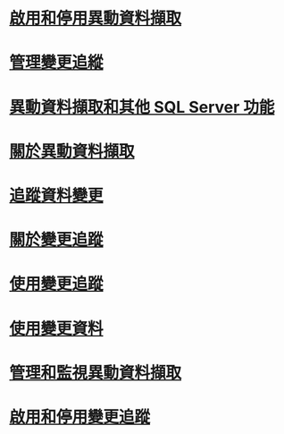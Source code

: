 # [啟用和停用異動資料擷取](enable-and-disable-change-data-capture-sql-server.md)
# [管理變更追縱](manage-change-tracking-sql-server.md)
# [異動資料擷取和其他 SQL Server 功能](change-data-capture-and-other-sql-server-features.md)
# [關於異動資料擷取](about-change-data-capture-sql-server.md)
# [追蹤資料變更](track-data-changes-sql-server.md)
# [關於變更追蹤](about-change-tracking-sql-server.md)
# [使用變更追蹤](work-with-change-tracking-sql-server.md)
# [使用變更資料](work-with-change-data-sql-server.md)
# [管理和監視異動資料擷取](administer-and-monitor-change-data-capture-sql-server.md)
# [啟用和停用變更追蹤](enable-and-disable-change-tracking-sql-server.md)

